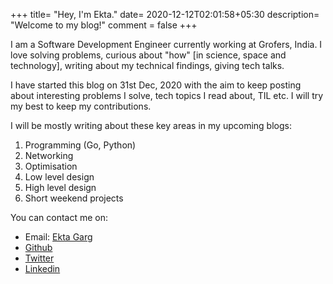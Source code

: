 +++
title= "Hey, I'm Ekta."
date= 2020-12-12T02:01:58+05:30
description= "Welcome to my blog!"
comment = false
+++

I am a Software Development Engineer currently working at Grofers, India. 
I love solving problems, curious about "how" [in science, space and technology], writing about my technical findings, giving tech talks.

I have started this blog on 31st Dec, 2020 with the aim to keep posting about interesting problems I solve, tech topics I read about, TIL etc. I will try my best to keep my contributions.

I will be mostly writing about these key areas in my upcoming blogs:
1. Programming (Go, Python)
2. Networking
3. Optimisation
4. Low level design
5. High level design
6. Short weekend projects 

You can contact me on:

 - Email: [Ekta Garg](mailto:gargekta65@gmail.com)
 - [Github](https://github.com/ektagarg)
 - [Twitter](https://twitter.com/_ektagarg)
 - [Linkedin](https://www.linkedin.com/in/ekta-garg-bb9a48a3/)